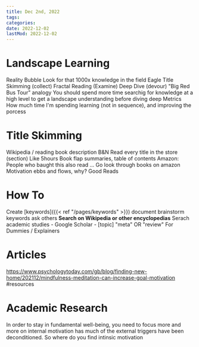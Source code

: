 ```yaml
---
title: Dec 2nd, 2022
tags:
categories:
date: 2022-12-02
lastMod: 2022-12-02
---
```

# Landscape Learning
Reality Bubble
Look for that 1000x knowledge in the field
Eagle
Title Skimming (collect)
Fractal Reading (Examine)
Deep Dive (devour)
"Big Red Bus Tour" analogy
You should spend more time searchig for knowledge at a high level to get a landscape understanding before diving deep
Metrics
How much time I'm spending learning (not in sequence), and improving the porcess
# Title Skimming
Wikipedia / reading book description
B&N Read every title in the store (section) Like 5hours Book flap summaries, table of contents
Amazon: People who baught this also read ... Go look through books on amazon
Motivation ebbs and flows, why?
Good Reads

# How To
Create [keywords]({{< ref "/pages/keywords" >}}) document
brainstorm keywords
ask others
**Search on Wikipedia or other encyclopedias**
Serach academic studies - Google Scholar - [topic] "meta" OR "review"
For Dummies / Explainers
# Articles
https://www.psychologytoday.com/gb/blog/finding-new-home/202112/mindfulness-meditation-can-increase-goal-motivation #resources


# Academic Research
In order to stay in fundamental well-being, you need to focus more and more on internal motivation has much of the external triggers have been deconditioned. So where do you find intinsic motivation
